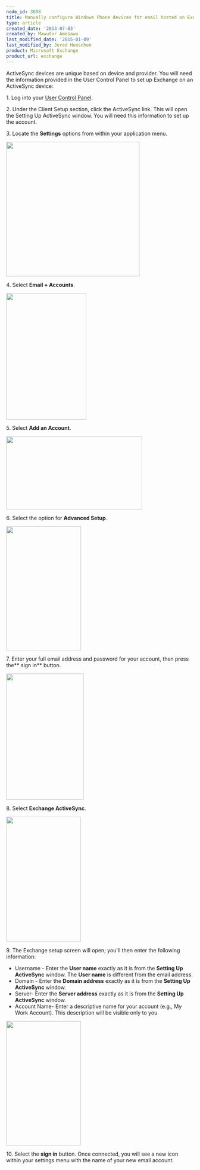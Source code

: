 ```yaml
---
node_id: 3608
title: Manually configure Windows Phone devices for email hosted on Exchange 2007
type: article
created_date: '2013-07-03'
created_by: Mawutor Amesawu
last_modified_date: '2015-01-09'
last_modified_by: Jered Heeschen
product: Microsoft Exchange
product_url: exchange
---
```


 ActiveSync devices are unique based on device and provider. You will
need the information provided in the User Control Panel to set up
Exchange on an ActiveSync device:

1\. Log into your [User Control
Panel](https://admin.emailsrvr.com/usercp).

2\. Under the Client Setup section, click the ActiveSync link. This will
open the Setting Up ActiveSync window. You will need this information to
set up the account.

3\. Locate the<span
class="Apple-converted-space"> </span>**Settings**<span
class="Apple-converted-space"> </span>options from within your
application menu.

<img src="https://8026b2e3760e2433679c-fffceaebb8c6ee053c935e8915a3fbe7.ssl.cf2.rackcdn.com/field/image/0000.png" width="358" height="360" />

4\. Select<span class="Apple-converted-space"> </span>**Email +
Accounts**.

<img src="https://8026b2e3760e2433679c-fffceaebb8c6ee053c935e8915a3fbe7.ssl.cf2.rackcdn.com/field/image/image002_2.png" width="215" height="338" />

5\. Select<span class="Apple-converted-space"> </span>**Add an Account**.

<img src="https://8026b2e3760e2433679c-fffceaebb8c6ee053c935e8915a3fbe7.ssl.cf2.rackcdn.com/field/image/image003_2.png" width="365" height="196" />

6\. Select the option for **Advanced Setup**.

<img src="https://8026b2e3760e2433679c-fffceaebb8c6ee053c935e8915a3fbe7.ssl.cf2.rackcdn.com/field/image/image004_2.png" width="201" height="332" />

7\. Enter your full email address and password for your account, then
press the** sign in** button.

<img src="https://8026b2e3760e2433679c-fffceaebb8c6ee053c935e8915a3fbe7.ssl.cf2.rackcdn.com/field/image/image005_2.png" width="208" height="338" />

8\. Select<span class="Apple-converted-space"> </span>**Exchange
ActiveSync**.

<img src="https://8026b2e3760e2433679c-fffceaebb8c6ee053c935e8915a3fbe7.ssl.cf2.rackcdn.com/field/image/image006_2.png" width="200" height="335" />

9\. The Exchange setup screen will open; you'll then enter the following
information:

-   Username - Enter the **User name** exactly as it is from the
    **Setting Up ActiveSync** window. The **User name** is different
    from the email address.
-   Domain - Enter the **Domain address** exactly as it is from the
    **Setting Up ActiveSync** window.
-   Server- Enter the **Server address** exactly as it is from the
    **Setting Up ActiveSync** window.
-   Account Name- Enter a descriptive name for your account (e.g., My
    Work Account). This description will be visible only to you.

<img src="https://8026b2e3760e2433679c-fffceaebb8c6ee053c935e8915a3fbe7.ssl.cf2.rackcdn.com/field/image/windows%20setup%20new%20step.jpg" width="200" height="333" />

10\. Select the **sign in** button. Once connected, you will see a new
icon within your settings menu with the name of your new email account.


